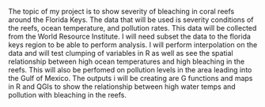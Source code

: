 The topic of my project is to show severity of bleaching in coral reefs around the Florida Keys. The data that will be used is severity
conditions of the reefs, ocean temperature, and pollution rates. This data will be collected from the World Resource Institute. I will
need subset the data to the florida keys region to be able to perform analysis. I will perform interpolation on the data and will test
clumping of variables in R as well as see the spatial relationship between high ocean temperatures and high bleaching in the reefs. This will
also be perfomed on pollution levels in the area leading into the Gulf of Mexico. The outputs i will be creating are G functions and maps in
R and QGIs to show the relationship between high water temps and pollution with bleaching in the reefs.
